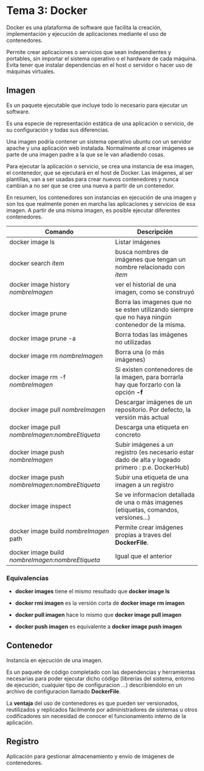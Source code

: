 # Tema 3: Docker

Docker es una plataforma de software que facilita la creación, implementación y ejecución de aplicaciones mediante el uso de contenedores.

Permite crear aplicaciones o servicios que sean independientes y portables, sin importar el sistema operativo o el hardware de cada máquina. Evita tener que instalar dependencias en el host o servidor o hacer uso de máquinas virtuales. 

## Imagen

Es un paquete ejecutable que incluye todo lo necesario para ejecutar un software.

Es una especie de representación estática de una aplicación o servicio, de su configuración y todas sus diferencias. 

Una imagen podría contener un sistema operativo ubuntu con un servidor apache y una aplicación web instalada. Normalmente al crear imágenes se parte de una imagen padre a la que se le van añadiendo cosas. 

Para ejecutar la aplicación o servicio, se crea una instancia de esa imagen, el contenedor, que se ejecutará en el host de Docker. Las imágenes, al ser plantillas, van a ser usadas para crear nuevos contenedores y nunca cambian a no ser que se cree una nueva a partir de un contenedor. 

En resumen, los contenedores son instancias en ejecución de una imagen y son los que realmente ponen en marcha las aplicaciones y servicios de esa imagen. A partir de una misma imagen, es posible ejecutar diferentes contenedores. 

| Comando | Descripción |
| --- | --- |
| docker image ls | Listar imágenes |
| docker search *item* | busca nombres de imágenes que tengan un nombre relacionado con *item*|
| docker image history *nombreImagen* | ver el historial de una imagen, como se construyó |
| docker image prune | Borra las imagenes que no se esten utilizando siempre que no haya ningún contenedor de la misma. |
| docker image prune -a | Borra todas las imágenes no utilizadas |
| docker image rm *nombreImagen* | Borra una (o más imágenes) |
| docker image rm -f *nombreImagen* | Si existen contenedores de la imagen, para borrarla hay que forzarlo con la opción **-f** |
| docker image pull *nombreImagen* | Descargar imágenes de un repositorio. Por defecto, la versión más actual |
| docker image pull *nombreImagen*:*nombreEtiqueta* | Descarga una etiqueta en concreto |
| docker image push *nombreImagen* | Subir imágenes a un registro (es necesario estar dado de alta y logeado primero : p.e. DockerHub) |
| docker image push *nombreImagen:nombreEtiqueta* | Subir una etiqueta de una imagen a un registro |
| docker image inspect | Se ve informacion detallada de una o más imagenes (etiquetas, comandos, versiones...) |
| docker image build *nombreImagen* path | Permite crear imágenes propias a traves del **DockerFile**. |
| docker image build *nombreImagen:nombreEtiqueta* | Igual que el anterior |


### Equivalencias

- **docker images** tiene el mismo resultado que **docker image ls**

- **docker rmi imagen** es la versión corta de **docker image rm imagen**

- **docker pull imagen** hace lo mismo que **docker image pull imagen**

- **docker push imagen** es equivalente a **docker image push imagen**

## Contenedor

Instancia en ejecución de una imagen.

Es un paquete de código completado con las dependencias y herramientas necesarias para poder ejecutar dicho código (librerías del sistema, entorno de ejecución, cualquier tipo de configuracion ...) describiendolo en un archivo de configuracion llamado **DockerFile**.

La **ventaja** del uso de contenedores es que pueden ser versionados, reutilizados y replicados fácilmente por administradores de sistemas u otros codificadores sin necesidad de conocer el funcionamiento interno de la aplicación. 



## Registro

Aplicación para gestionar almacenamiento y envío de imágenes de contenedores. 

